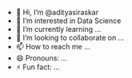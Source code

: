 - 👋 Hi, I’m @adityasiraskar
- 👀 I’m interested in Data Science
- 🌱 I’m currently learning ...
- 💞️ I’m looking to collaborate on ...
- 📫 How to reach me ...
- 😄 Pronouns: ...
- ⚡ Fun fact: ...

<!---
adityasiraskar/adityasiraskar is a ✨ special ✨ repository because its `README.md` (this file) appears on your GitHub profile.
You can click the Preview link to take a look at your changes.
--->
